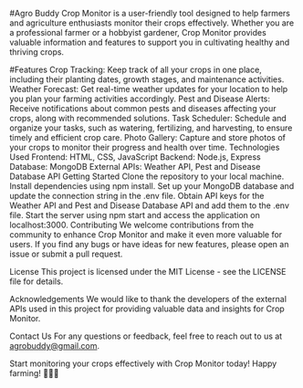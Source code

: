 #Agro Buddy
Crop Monitor is a user-friendly tool designed to help farmers and agriculture enthusiasts monitor their crops effectively. Whether you are a professional farmer or a hobbyist gardener, Crop Monitor provides valuable information and features to support you in cultivating healthy and thriving crops.

#Features
Crop Tracking: Keep track of all your crops in one place, including their planting dates, growth stages, and maintenance activities. Weather Forecast: Get real-time weather updates for your location to help you plan your farming activities accordingly. Pest and Disease Alerts: Receive notifications about common pests and diseases affecting your crops, along with recommended solutions. Task Scheduler: Schedule and organize your tasks, such as watering, fertilizing, and harvesting, to ensure timely and efficient crop care. Photo Gallery: Capture and store photos of your crops to monitor their progress and health over time. Technologies Used Frontend: HTML, CSS, JavaScript Backend: Node.js, Express Database: MongoDB External APIs: Weather API, Pest and Disease Database API Getting Started Clone the repository to your local machine. Install dependencies using npm install. Set up your MongoDB database and update the connection string in the .env file. Obtain API keys for the Weather API and Pest and Disease Database API and add them to the .env file. Start the server using npm start and access the application on localhost:3000. Contributing We welcome contributions from the community to enhance Crop Monitor and make it even more valuable for users. If you find any bugs or have ideas for new features, please open an issue or submit a pull request.

License This project is licensed under the MIT License - see the LICENSE file for details.

Acknowledgements We would like to thank the developers of the external APIs used in this project for providing valuable data and insights for Crop Monitor.

Contact Us For any questions or feedback, feel free to reach out to us at agrobuddy@gmail.com.

Start monitoring your crops effectively with Crop Monitor today! Happy farming! 🌱🌾🚜
